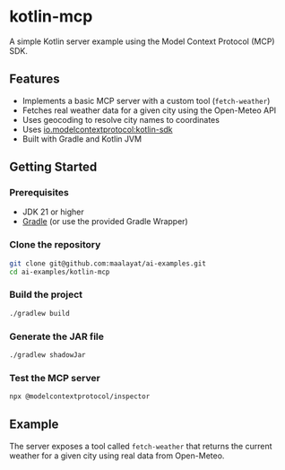 # kotlin-mcp

A simple Kotlin server example using the Model Context Protocol (MCP) SDK.

## Features

- Implements a basic MCP server with a custom tool (`fetch-weather`)
- Fetches real weather data for a given city using the Open-Meteo API
- Uses geocoding to resolve city names to coordinates
- Uses [io.modelcontextprotocol:kotlin-sdk](https://github.com/modelcontextprotocol/kotlin-sdk)
- Built with Gradle and Kotlin JVM

## Getting Started

### Prerequisites

- JDK 21 or higher
- [Gradle](https://gradle.org/) (or use the provided Gradle Wrapper)

### Clone the repository

```sh
git clone git@github.com:maalayat/ai-examples.git
cd ai-examples/kotlin-mcp
```
### Build the project

```sh
./gradlew build
```
### Generate the JAR file

```sh  
./gradlew shadowJar
```

### Test the MCP server
```sh
npx @modelcontextprotocol/inspector
```

## Example
The server exposes a tool called `fetch-weather` that returns the current weather for a given city using real data from Open-Meteo.
